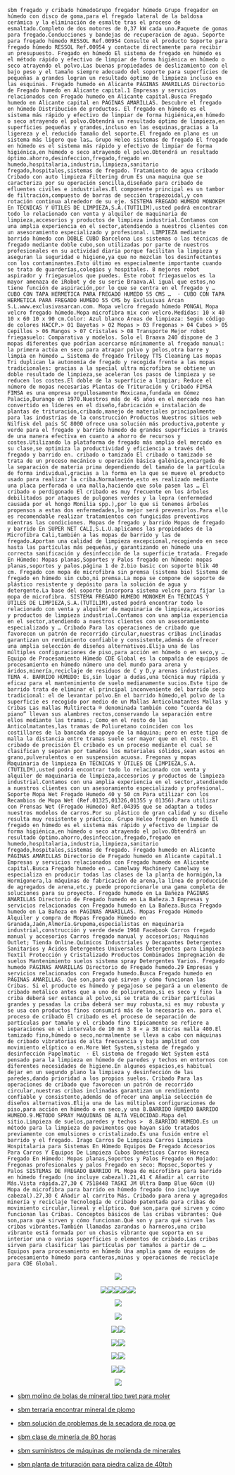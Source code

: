 
```
sbm fregado y cribado húmedoGrupo fregador húmedo Grupo fregador en húmedo con disco de goma,para el fregado lateral de la baldosa cerámica y la eliminación de esmalte tras el proceso de esmaltado.Completo de dos motores de 0,37 kW cada uno.Paquete de gomas para fregado.Conducciones y bandejas de recuperacion de agua. Soporte para fregado húmedo RESSOL Ref.00954 Consulte el producto Soporte para fregado húmedo RESSOL Ref.00954 y contacte directamente para recibir un presupuesto. Fregado en húmedo El sistema de fregado en húmedo es el método rápido y efectivo de limpiar de forma higiénica en húmedo o seco atrayendo el polvo.Las buenas propiedades de deslizamiento con el bajo peso y el tamaño siempre adecuado del soporte para superficies de pequeñas a grandes logran un resultado óptimo de limpieza incluso en las esquinas. Fregado humedo en Alicante PÁGINAS AMARILLAS Directorio de Fregado humedo en Alicante capital.1 Empresas y servicios relacionados con Fregado humedo en Alicante capital.Busca Fregado humedo en Alicante capital en PÁGINAS AMARILLAS. Descubre el fregado en húmedo Distribución de productos. El fregado en húmedo es el sistema más rápido y efectivo de limpiar de forma higiénica,en húmedo o seco atrayendo el polvo.Obtendrá un resultado óptimo de limpieza,en superficies pequeñas y grandes,incluso en las esquinas,gracias a la ligereza y el reducido tamaño del soporte.El fregado en plano es un sistema más ligero que las… Grupo Heleo sistemas de fregado El fregado en húmedo es el sistema más rápido y efectivo de limpiar de forma higiénica,en húmedo o seco atrayendo el polvo.Obtendrá un resultado óptimo.ahorro,desinfeccion,fregado,fregado en humedo,hospìtalaria,industria,limpieza,sanitario fregado,hospitales,sistemas de fregado. Tratamiento de agua cribado Cribado con auto limpieza Filtering drum Es una maquina que se caracteriza por su operación sencilla,diseñado para cribado de efluentes civiles e industriales.El componente principal es un tambor de filtración,compuesto de barras de sección trapezoidal,y con rotación continua alrededor de su eje. SISTEMA FREGADO HUMEDO MONOKEM En TÉCNICAS Y ÚTILES DE LIMPIEZA,S.A.(TUTILIM),usted podrá encontrar todo lo relacionado con venta y alquiler de maquinaria de limpieza,accesorios y productos de limpieza industrial.Contamos con una amplia experiencia en el sector,atendiendo a nuestros clientes con un asesoramiento especializado y profesional. LIMPIEZA mediante barrido húmedo con DOBLE CUBO Barcelona Los sistemas o las técnicas de fregado mediante doble cubo,son utilizadas por parte de nuestros profesionales en su actividad diaria porque facilitan la limpieza y aseguran la seguridad e higiene,ya que no mezclan los desinfectantes con los contaminantes.Esto último es especialmente importante cuando se trata de guarderías,colegios y hospitales. 8 mejores robot aspirador y friegasuelos que puedes. Este robot friegasuelos es la mayor amenaza de iRobot y de su serie Braava.Al igual que estos,no tiene función de aspiración,por lo que se centra en el fregado y … CUBO CON TAPA HERMETICA PARA FREGADO HUMEDO 55 CMS …  · CUBO CON TAPA HERMETICA PARA FREGADO HUMEDO 55 CMS by Exclusivas Arcan S.L.www.exclusivasarcan.com. Mopa velcro fregado húmedo PONGAL Mopa velcro fregado húmedo.Mopa microfibra mix con velcro.Medidas: 10 x 40 10 x 60 10 x 90 cm.Color: Azul blanco Áreas de limpieza: Según código de colores HACCP.> 01 Bayetas > 02 Mopas > 03 Fregonas > 04 Cubos > 05 Cepillos > 06 Mangos > 07 Cristales > 08 Transporte Mejor robot friegasuelo: Comparativa y modelos. Solo el Braava 240 dispone de 3 mopas diferentes que podrían acercarse mínimamente al fregado manual: la primera actúa en seco para atrapar polvo y pelos,otra barre y limpia en húmedo … Sistema de fregado Trilogy TTS Cleaning Las mopas Tri duplican la autonomía de fregado y recogida frente a las mopas tradicionales: gracias a la special ultra microfibra se obtiene un doble resultado de limpieza,se aceleran los pasos de limpieza y se reducen los costes.El doble de la superficie a limpiar; Reduce el número de mopas necesarias Plantas de Trituración y Cribado FIMSA FIMSA es una empresa orgullosamente Mexicana,fundada en Gómez Palacio,Durango en 1970.Nuestros más de 45 años en el mercado nos han convertido en líderes en el diseño,fabricación e instalación de plantas de trituración,cribado,manejo de materiales principalmente para las industrias de la construcción Productos Nuestros sitios web Nilfisk del país SC 8000 ofrece una solución más productiva,potente y verde para el fregado y barrido húmedo de grandes superficies a través de una manera efectiva en cuanto a ahorro de recursos y costes.Utilizando la plataforma de fregado más amplio del mercado en su clase,se optimiza la productividad y eficiencia a través del fregado y barrido en. cribado o tamizado El cribado o tamizado se trata de un proceso mecánico u operación básica galénica,encargada de la separación de materia prima dependiendo del tamaño de la partícula de forma individual,gracias a la forma en la que se mueve el producto usado para realizar la criba.Normalmente,esto es realizado mediante una placa perforada o una malla,haciendo que solo pasen las … El cribado o perdigonado El cribado es muy frecuente en los árboles debilitados por ataques de pulgones verdes y la lepra (enfermedad causada por el hongo Monilia spp.),por lo que si tenemos árboles propensos a estas dos enfermedades,lo mejor será prevenirlos.Para ello es recomendable realizar tratamientos con fungicidas preventivos mientras las condiciones. Mopas de fregado y barrido Mopas de fregado y barrido En SUPER NET CALI,S.L.U.aplicamos las propiedades de la Microfibra Cali,también a las mopas de barrido y las de fregado.Aportan una calidad de limpieza excepcional,recogiendo en seco hasta las partículas más pequeñas,y garantizando en húmedo una correcta sanificación y desinfección de la superficie tratada. Fregado En Húmedo: Mopas planas,Soportes y Palos fregado en hÚmedo: mopas planas,soportes y palos.página 1 de 2.bio basic con soporte blik 40 cm. Fregado con mopa de microfibra sin premsa (sistema bio) Sistema de fregado en húmedo sin cubo,ni premsa.La mopa se compone de soporte de plástico resistente y depósito para la solución de agua y detergente.La base del soporte incorpora sistema velcro para fijar la mopa de microfibra. SISTEMA FREGADO HUMEDO MONOKEM En TÉCNICAS Y ÚTILES DE LIMPIEZA,S.A.(TUTILIM),usted podrá encontrar todo lo relacionado con venta y alquiler de maquinaria de limpieza,accesorios y productos de limpieza industrial.Contamos con una amplia experiencia en el sector,atendiendo a nuestros clientes con un asesoramiento especializado y … Cribado Para las operaciones de cribado que favorecen un patrón de recorrido circular,nuestras cribas inclinadas garantizan un rendimiento confiable y consistente,además de ofrecer una amplia selección de diseños alternativos.Elija una de las múltiples configuraciones de piso,para acción en húmedo o en seco,y … Equipo de Procesamiento Húmedo CDE Global es la compañía de equipos de procesamiento en húmedo número uno del mundo para arena y áridos,minería,reciclaje de residuos de C y D,y arenas industriales. TEMA 4. BARRIDO HÚMEDO: Es,sin lugar a dudas,una técnica muy rápida y eficaz para el mantenimiento de suelo medianamente sucios.Este tipo de barrido trata de eliminar el principal inconveniente del barrido seco tradicional: el de levantar polvo.En el barrido húmedo,el polvo de la superficie es recogido por medio de un Mallas Anticolmatantes Mallas y Cribas Las mallas Multirecta ® denominada también como “cuerda de piano” llevan sus alambres rectos,conservando la separación entre ellos mediante las tramas.; Como en el resto de las Anticolmatantes,las tramas de Poliuretano coinciden con los costillares de la bancada de apoyo de la máquina; pero en este tipo de malla la distancia entre tramas suele ser mayor que en el resto. El cribado de precisión El cribado es un proceso mediante el cual se clasifican y separan por tamaños los materiales sólidos,sean estos en grano,pulverulentos o en suspensión acuosa. Fregonas y mopas Maquinaria de limpieza En TÉCNICAS Y ÚTILES DE LIMPIEZA,S.A.(TUTILIM),usted podrá encontrar todo lo relacionado con venta y alquiler de maquinaria de limpieza,accesorios y productos de limpieza industrial.Contamos con una amplia experiencia en el sector,atendiendo a nuestros clientes con un asesoramiento especializado y profesional. Soporte Mopa Wet Fregado Humedo 40 y 50 cm Para utilizar con los Recambios de Mopa Wet (Ref.01325,01326,01355 y 01356).Para utilizar con Prensas Wet (Fregado Húmedo) Ref.04395 que se adaptan a todos nuestros modelos de carros.Por su plástico de gran calidad y su diseño resulta muy resistente y práctico. Grupo Heleo fregado en humedo El fregado en húmedo es el sistema más rápido y efectivo de limpiar de forma higiénica,en húmedo o seco atrayendo el polvo.Obtendrá un resultado óptimo.ahorro,desinfeccion,fregado,fregado en humedo,hospìtalaria,industria,limpieza,sanitario fregado,hospitales,sistemas de fregado. Fregado humedo en Alicante PÁGINAS AMARILLAS Directorio de Fregado humedo en Alicante capital.1 Empresas y servicios relacionados con Fregado humedo en Alicante capital.Busca Fregado humedo en … Camelway Machinery Camelway se especializa en producir todas las clases de la planta de hormigón,la Hormigonera,la máquinas de fabricación de arena,la línea de producción de agregados de arena,etc.y puede proporcionarle una gama completa de soluciones para su proyecto. Fregado humedo en La Bañeza PÁGINAS AMARILLAS Directorio de Fregado humedo en La Bañeza.3 Empresas y servicios relacionados con Fregado humedo en La Bañeza.Busca Fregado humedo en La Bañeza en PÁGINAS AMARILLAS. Mopas Fregado Húmedo Alquiler y compra de Mopas Fregado Húmedo en Granada,Jaén,Almería.Grupema,especialistas en maquinaria industrial,construcción y verde desde 1968 Facebook Carros fregado manual y accesorios Carros fregado manual y accesorios; Maquinas Outlet; Tienda Online.Químicos Industriales y Decapantes Detergentes Sanitarios y Ácidos Detergentes Universales Detergentes para Limpieza Textil Protección y Cristalizado Productos Combinados Impregnación de suelos Mantenimiento suelos sistema spray Detergentes Varios. Fregado humedo PÁGINAS AMARILLAS Directorio de Fregado humedo.29 Empresas y servicios relacionados con Fregado humedo.Busca Fregado humedo en PÁGINAS AMARILLAS. Qué son,para qué sirven y cómo funcionan las Cribas. Si el producto es húmedo y pegajoso se pegará a un elemento de cribado metálico antes que a uno de poliuretano,si es seco y fino la criba deberá ser estanca al polvo,si se trata de cribar partículas grandes y pesadas la criba deberá ser muy robusta,si es muy robusta y se usa con productos finos consumirá más de lo necesario en. para el proceso de cribado El cribado es el proceso de separación de partículas por tamaño y el cribado fino típicamente se refiere a separaciones en el intervalo de 10 mm 3 8 « a 38 micras malla 400.El tamizado fino,húmedo o seco,normalmente se lleva a cabo con máquinas de cribado vibratorias de alta frecuencia y baja amplitud con movimiento elíptico o en.More Wet System,sistema de fregado y desinfección Papelmatic  · El sistema de fregado Wet System está pensado para la limpieza en húmedo de paredes y techos en entornos con diferentes necesidades de higiene.En algunos espacios,es habitual dejar en un segundo plano la limpieza y desinfección de las paredes,dando prioridad a los propios suelos. Cribado Para las operaciones de cribado que favorecen un patrón de recorrido circular,nuestras cribas inclinadas garantizan un rendimiento confiable y consistente,además de ofrecer una amplia selección de diseños alternativos.Elija una de las múltiples configuraciones de piso,para acción en húmedo o en seco,y una 8.BARRIDO HUMEDO BARRIDO HUMEDO.9.METODO SPRAY MAQUINAS DE ALTA VELOCIDAD.Mapa del sitio.Limpieza de suelos,paredes y techos‎ > ‎ 8.BARRIDO HUMEDO.Es un método para la limpieza de pavimentos que hayan sido tratados previamente con emulsiones o cristalizado.Es una fusión entre el barrido y el fregado. Irago Carros De Limpieza Carros Limpieza Hospitalaria para Sistemas En Húmedo Equipos De Fregado Accesorios Para Carros Y Equipos De Limpieza Cubos Domésticos Carros Horeca Fregado En Húmedo: Mopas planas,Soportes y Palos Fregado en Mojado: Fregonas profesionales y palos Fregado en seco: Mopsec,Soportes y Palos SISTEMAS DE FREGADO BARRIDO PL Mopa de microfibra para barrido en húmedo fregado (no incluye cabezal).21,41 € Añadir al carrito Más.Vista rápida.27,30 € 7518448 TASKI JM Ultra Damp Blue 60cm (U) Mopa de microfibra para barrido en húmedo fregado (no incluye cabezal).27,30 € Añadir al carrito Más. Cribado para arena y agregados minería y reciclaje Tecnología de cribado patentada para cribas de movimiento circular,lineal y elíptico. Qué son,para qué sirven y cómo funcionan las Cribas. Conceptos básicos de las cribas vibrantes: Qué son,para qué sirven y cómo funcionan.Qué son y para qué sirven las cribas vibrantes.También llamadas zarandas o harneros,una criba vibrante está formada por un chasis vibrante que soporta en su interior una o varias superficies o elementos de cribado.Las cribas sirven para clasificar las partículas por tamaños a partir de … Equipos para procesamiento en húmedo Una amplia gama de equipos de procesamiento húmedo para canteras,minas y operaciones de reciclaje para CDE Global. 
```

<div align="center">

<a href="https://es-crusher.shibang-china.com/github&k=sbm+fregado+y+cribado+h%C3%BAmedo"><img src="https://static.shibang-china.com/es/crusher/logo.jpg"></a>

<a href="https://es-crusher.shibang-china.com/github&k=sbm+fregado+y+cribado+h%C3%BAmedo"><img src="https://static.shibang-china.com/es/crusher/index.jpg"></a><a href="https://es-crusher.shibang-china.com/material.htmlgithub&k=sbm+fregado+y+cribado+h%C3%BAmedo"><img src="https://static.shibang-china.com/es/crusher/material.jpg"></a><a href="https://es-crusher.shibang-china.com/application.htmlgithub&k=sbm+fregado+y+cribado+h%C3%BAmedo"><img src="https://static.shibang-china.com/es/crusher/application.jpg"></a><a href="https://es-crusher.shibang-china.com/aboutus.htmlgithub&k=sbm+fregado+y+cribado+h%C3%BAmedo"><img src="https://static.shibang-china.com/es/crusher/aboutus.jpg"></a><a href="https://es-crusher.shibang-china.com/contact.htmlgithub&k=sbm+fregado+y+cribado+h%C3%BAmedo"><img src="https://static.shibang-china.com/es/crusher/contact.jpg"></a>

<a href="https://es-crusher.shibang-china.com/github&k=sbm+fregado+y+cribado+h%C3%BAmedo"><img src="https://static.shibang-china.com/es/crusher/banner.jpg"></a>

<a href="https://swt.shibang-china.com/github&k=sbm+fregado+y+cribado+h%C3%BAmedo"><img src="https://static.shibang-china.com/es/crusher/text.jpg"></a>

<a href="https://swt.shibang-china.com/github&k=sbm+fregado+y+cribado+h%C3%BAmedo"><img src="https://static.shibang-china.com/es/crusher/chat.jpg"></a><a href="https://es-crusher.shibang-china.com/contact.htmlgithub&k=sbm+fregado+y+cribado+h%C3%BAmedo"><img src="https://static.shibang-china.com/es/crusher/message.jpg"></a>

<a href="https://es-crusher.shibang-china.com/products/pe.htmlgithub&k=sbm+fregado+y+cribado+h%C3%BAmedo"><img src="https://static.shibang-china.com/es/crusher/pe.jpg"></a><a href="https://es-crusher.shibang-china.com/products/pf.htmlgithub&k=sbm+fregado+y+cribado+h%C3%BAmedo"><img src="https://static.shibang-china.com/es/crusher/pf.jpg"></a>

<a href="https://es-crusher.shibang-china.com/products/hpt.htmlgithub&k=sbm+fregado+y+cribado+h%C3%BAmedo"><img src="https://static.shibang-china.com/es/crusher/hpt.jpg"></a><a href="https://es-crusher.shibang-china.com/products/vsi.htmlgithub&k=sbm+fregado+y+cribado+h%C3%BAmedo"><img src="https://static.shibang-china.com/es/crusher/vsi.jpg"></a>

<a href="https://es-crusher.shibang-china.com/products/klv.htmlgithub&k=sbm+fregado+y+cribado+h%C3%BAmedo"><img src="https://static.shibang-china.com/es/crusher/klv.jpg"></a><a href="https://es-crusher.shibang-china.com/products/portable.htmlgithub&k=sbm+fregado+y+cribado+h%C3%BAmedo"><img src="https://static.shibang-china.com/es/crusher/portable.jpg"></a>

<a href="https://swt.shibang-china.com/github&k=sbm+fregado+y+cribado+h%C3%BAmedo"><img src="https://static.shibang-china.com/es/crusher/case.jpg"></a>

</div>


* [sbm molino de bolas de mineral tipo twet para moler](sbm%20molino%20de%20bolas%20de%20mineral%20tipo%20twet%20para%20moler.md)

* [sbm terraria encontrar mineral de plomo](sbm%20terraria%20encontrar%20mineral%20de%20plomo.md)

* [sbm solución de problemas de la secadora de ropa ge](sbm%20soluci%C3%B3n%20de%20problemas%20de%20la%20secadora%20de%20ropa%20ge.md)

* [sbm clase de minería de 80 horas](sbm%20clase%20de%20miner%C3%ADa%20de%2080%20horas.md)

* [sbm suministros de máquinas de molienda de minerales](sbm%20suministros%20de%20m%C3%A1quinas%20de%20molienda%20de%20minerales.md)

* [sbm planta de trituración para piedra caliza de 40tph](sbm%20planta%20de%20trituraci%C3%B3n%20para%20piedra%20caliza%20de%2040tph.md)